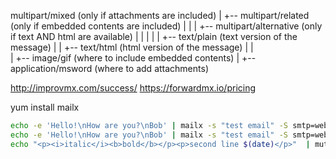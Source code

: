 multipart/mixed (only if attachments are included)
|
+-- multipart/related (only if embedded contents are included) 
|    |
|    +-- multipart/alternative (only if text AND html are available)
|    |    |
|    |    +-- text/plain (text version of the message)
|    |    +-- text/html  (html version of the message)
|    |     
|    +-- image/gif  (where to include embedded contents)
|
+-- application/msword (where to add attachments)


http://improvmx.com/success/
https://forwardmx.io/pricing


yum install mailx
```sh
echo -e 'Hello!\nHow are you?\nBob' | mailx -s "test email" -S smtp=webmail.bip.com:587 me@example.com
echo -e 'Hello!\nHow are you?\nBob' | mailx -s "test email" -S smtp=webmail.bip.com:587 me@example.com,me2@example.com
echo "<p><i>italic</i><b>bold</b></p><p>second line $(date)</p>"  | mutt -e "set content_type=text/html" -e 'set smtp_url = "smtp://webmail.bip.com"' -s "Subject of the Email" -- me@example.com
```

